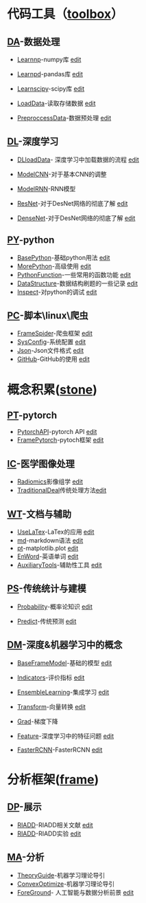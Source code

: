 # 代码工具（[toolbox](https://xtj2020.top/sub_index.html)）

## [DA](./sub_index.md)-数据处理

- [Learnnp](https://xtj2020.top/toolbox/DA/Learnnp.html)-numpy库 [edit](./toolbox/DA/Learnnp.md)

- [Learnpd](https://xtj2020.top/toolbox/DA/Learnpd.html)-pandas库 [edit](./toolbox/DA/Learnpd.md)

- [Learnscipy](https://xtj2020.top/toolbox/DA/Learnscipy.html)-scipy库
[edit](./toolbox/DA/Learnscipy.md)
  
- [LoadData](https://xtj2020.top/toolbox/DA/LoadData.html)-读取存储数据 [edit](./toolbox/DA/LoadData.md)  
- [PreproccessData](https://xtj2020.top/toolbox/DA/PreproccessData.html)-数据预处理 [edit](./toolbox/DA/PreproccessData.md)


## [DL](./toolbox/DL)-深度学习

- [DLloadData](https://xtj2020.top/toolbox/DL/DLloadData.html)- 深度学习中加载数据的流程 [edit](./toolbox/DL/DLloadData.md)

- [ModelCNN](https://xtj2020.top/toolbox/DL/ModelCNN.html)-对于基本CNN的调整
- [ModelRNN](https://xtj2020.top/toolbox/DL/ModelRNN.html)-RNN模型

- [ResNet](https://xtj2020.top/toolbox/DL/ResNet.html)-对于DesNet网络的彻底了解 [edit](./toolbox/DL/ResNet.md)
- [DenseNet](https://xtj2020.top/toolbox/DL/DenseNet.html)-对于DesNet网络的彻底了解 [edit](./toolbox/DL/DenseNet.md)


## [PY](./toolbox/PY)-python

- [BasePython](https://xtj2020.top/toolbox/PY/BasePython.html)-基础python用法 [edit](./toolbox/PY/BasePython.md)
- [MorePython](https://xtj2020.top/toolbox/PY/MorePython.html)-高级使用 [edit](./toolbox/PY/MorePython.md)
- [PythonFunction](https://xtj2020.top/toolbox/PY/functionBook.html)-一些常用的函数功能  [edit](./toolbox/PY/functionBook.md)
- [DataStructure](https://xtj2020.top/toolbox/PY/DataStructure.html)-数据结构刷题的一些记录 [edit](./toolbox/PY/DataStructure.md)
- [Inspect](https://xtj2020.top/toolbox/PY/Inspect.html)-对python的调试 [edit](./toolbox/PY/Inspect.md)
  



## [PC](./toolbox/PC)-脚本\linux\爬虫

- [FrameSpider](https://xtj2020.top/toolbox/PC/FrameSpider.html)-爬虫框架 [edit](./toolbox/PC/FrameSpider.md)
- [SysConfig](https://xtj2020.top/toolbox/PC/sysConfig.html)-系统配置 [edit](./toolbox/PC/sysConfig.md)
- [Json](https://xtj2020.top/toolbox/PC/Json.html)-Json文件格式
 [edit](./toolbox/PC/Json.md)
- [GitHub](https://xtj2020.top/toolbox/PC/GitHub.html)-GitHub的使用 [edit](./toolbox/PC/GitHub.md)





# 概念积累([stone](https://xtj2020.top/lyrics.html))

## [PT](./lyrics.md)-pytorch

- [PytorchAPI](https://xtj2020.top/toolbox/PT/pytorchAPI.html)-pytorch API [edit](./toolbox/PT/pytorchAPI.md) 
- [FramePytorch](https://xtj2020.top/toolbox/PT/framePytorch.html)-pytoch框架 [edit](./toolbox/PT/framePytorch.md)



## [IC](./stone/IC)-医学图像处理
- [Radiomics](https://xtj2020.top/stone/IC/Radiomics.html)影像组学
 [edit](./stone/IC/Radiomics.md)
- [TraditionalDeal](https://xtj2020.top/stone/IC/TraditionalDeal.html)传统处理方法[edit](./stone/IC/TraditionalDeal.md)

## [WT](./stone/WT)-文档与辅助

- [UseLaTex](https://xtj2020.top/xtj2020.github.io/stone/WT/UseLaTex.html)-LaTex的应用  [edit](./stone/WT/UseLaTex.md)
- [md](https://xtj2020.top/stone/WT/md.html)-markdown语法 [edit](./stone/WT/md.md)
- [pt](https://xtj2020.top/stone/WT/pt.html)-matplotlib.plot [edit](./stone/WT/pt.md)
- [EnWord](https://xtj2020.top/stone/WT/enword.html)-英语单词 [edit](./stone/WT/enword.md)
- [AuxiliaryTools](https://xtj2020.top/stone/WT/AuxiliaryTools.html)-辅助性工具 [edit](./stone/WT/AuxiliaryTools.md)





## [PS](./stone/PS)-传统统计与建模
- [Probability](https://xtj2020.top/stone/PS/probability.html)-概率论知识 [edit](./stone/PS/probability.md)

- [Predict](https://xtj2020.top/stone/PS/predict.html)-传统预测 [edit](./stone/PS/predict.md)

## [DM](./stone/DM)-深度&机器学习中的概念
- [BaseFrameModel](https://xtj2020.top/toolbox/DL/baseFrameModel.html)-基础的模型 [edit](./toolbox/DL/baseFrameModel.md)

- [Indicators](https://xtj2020.top/toolbox/DL/indicators.html)-评价指标 [edit](./toolbox/DL/indicators.md)

- [EnsembleLearning](https://xtj2020.top/stone/DM/EnsembleLearning.html)-集成学习 [edit](./stone/DM/EnsembleLearning.md)
- [Transform](https://xtj2020.top/stone/DM/transform.html)-向量转换 [edit](./stone/DM/transform.md)

- [Grad](https://xtj2020.top/toolbox/DL/PlotNeuralNet.html)-梯度下降

- [Feature](https://xtj2020.top/toolbox/DL/Feature.html)-深度学习中的特征问题 [edit](./toolbox/DL/Feature.md)

- [FasterRCNN](https://xtj2020.top/stone/DM/FasterRCNN.html)-FasterRCNN [edit](./stone/DM/FasterRCNN.md)

# 分析框架([frame](https://xtj2020.top/sub_self.html))

## [DP](./sub_self.md)-展示
- [RIADD](https://xtj2020.top/frame/DP/RIADD_document.html)-RIADD相关文献 [edit](./frame/DP/RIADD_document.md)
- [RIADD](https://xtj2020.top/frame/DP/RIADD_experiment.html)-RIADD实验 [edit](./frame/DP/RIADD_experiment.md)


## [MA](./frame/MA/)-分析
- [TheoryGuide](https://xtj2020.top/frame/theoryGuide.html)-机器学习理论导引
- [ConvexOptimize](https://xtj2020.top/frame/convexOptimize.html)-机器学习理论导引
- [ForeGround](https://xtj2020.top/frame/ForeGround.html)- 人工智能与数据分析前景 [edit](./frame/ForeGround.md)

